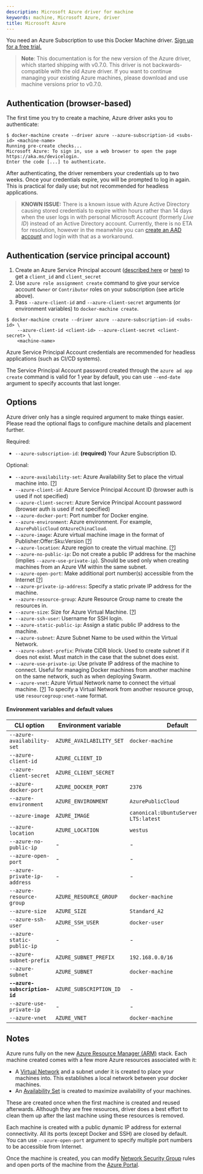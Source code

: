```yaml
---
description: Microsoft Azure driver for machine
keywords: machine, Microsoft Azure, driver
title: Microsoft Azure
---
```


You need an Azure Subscription to use this Docker Machine driver.
[Sign up for a free trial.][trial]

> **Note**: This documentation is for the new version of the Azure driver, which started
> shipping with v0.7.0. This driver is not backwards-compatible with the old
> Azure driver. If you want to continue managing your existing Azure machines, please
> download and use machine versions prior to v0.7.0.

[azure]: https://azure.microsoft.com/
[trial]: https://azure.microsoft.com/free/

## Authentication (browser-based)

The first time you try to create a machine, Azure driver asks you to
authenticate:

    $ docker-machine create --driver azure --azure-subscription-id <subs-id> <machine-name>
    Running pre-create checks...
    Microsoft Azure: To sign in, use a web browser to open the page https://aka.ms/devicelogin.
    Enter the code [...] to authenticate.

After authenticating, the driver remembers your credentials up to two weeks.
Once your credentials expire, you will be prompted to log in again.
This is practical for daily use; but not recommended for headless applications.

> **KNOWN ISSUE:** There is a known issue with Azure Active Directory causing stored
> credentials to expire within hours rather than 14 days when the user logs in with
> personal Microsoft Account (formerly _Live ID_) instead of an Active Directory account.
> Currently, there is no ETA for resolution, however in the meanwhile you can
> [create an AAD account][aad-docs] and login with that as a workaround.

[aad-docs]: https://azure.microsoft.com/documentation/articles/virtual-machines-windows-create-aad-work-id/

## Authentication (service principal account)
1. Create an Azure Service Principal account ([described here][sp-1] or [here][sp-2]) to get a
   `client_id` and `client_secret`
2. Use `azure role assignment create` command to give your service account
   `Owner` or `Contributor` roles on your subscription (see article above).
3. Pass `--azure-client-id` and `--azure-client-secret` arguments (or environment variables) to `docker-machine create`.

```
$ docker-machine create --driver azure --azure-subscription-id <subs-id> \
    --azure-client-id <client-id> --azure-client-secret <client-secret> \
    <machine-name>
```

Azure Service Principal Account credentials are recommended for headless
applications (such as CI/CD systems).

The Service Principal Account password created through the `azure ad app create`
command is valid for 1 year by default, you can use `--end-date` argument to
specify accounts that last longer.

[sp-1]: https://azure.microsoft.com/documentation/articles/resource-group-authenticate-service-principal-cli/
[sp-2]: https://www.packer.io/docs/builders/azure-setup.html

## Options

Azure driver only has a single required argument to make things easier. Please
read the optional flags to configure machine details and placement further.

Required:

- `--azure-subscription-id`: **(required)** Your Azure Subscription ID.

Optional:

- `--azure-availability-set`: Azure Availability Set to place the virtual machine into. [[?][av-set]]
- `--azure-client-id`: Azure Service Principal Account ID (browser auth is used if not specified)
- `--azure-client-secret`: Azure Service Principal Account password (browser auth is used if not specified)
- `--azure-docker-port`: Port number for Docker engine.
- `--azure-environment`: Azure environment. For example, `AzurePublicCloud` or`AzureChinaCloud`.
- `--azure-image`: Azure virtual machine image in the format of Publisher:Offer:Sku:Version [[?][vm-image]]
- `--azure-location`: Azure region to create the virtual machine. [[?][location]]
- `--azure-no-public-ip`: Do not create a public IP address for the machine (implies `--azure-use-private-ip`). Should be used only when creating machines from an Azure VM within the same subnet.
- `--azure-open-port`: Make additional port number(s) accessible from the Internet [[?][nsg]]
- `--azure-private-ip-address`: Specify a static private IP address for the machine.
- `--azure-resource-group`: Azure Resource Group name to create the resources in.
- `--azure-size`: Size for Azure Virtual Machine. [[?][vm-size]]
- `--azure-ssh-user`: Username for SSH login.
- `--azure-static-public-ip`: Assign a static public IP address to the machine.
- `--azure-subnet`: Azure Subnet Name to be used within the Virtual Network.
- `--azure-subnet-prefix`: Private CIDR block. Used to create subnet if it does not exist. Must match in the case that the subnet does exist.
- `--azure-use-private-ip`: Use private IP address of the machine to connect. Useful for managing Docker machines from another machine on the same network, such as when deploying Swarm.
- `--azure-vnet`: Azure Virtual Network name to connect the virtual machine.
  [[?][vnet]] To specify a Virtual Network from another resource group, use `resourcegroup:vnet-name` format.

[vm-image]: https://azure.microsoft.com/en-us/documentation/articles/resource-groups-vm-searching/
[location]: https://azure.microsoft.com/en-us/regions/
[vm-size]:  https://azure.microsoft.com/en-us/documentation/articles/virtual-machines-size-specs/
[vnet]:     https://azure.microsoft.com/en-us/documentation/articles/virtual-networks-overview/
[av-set]:   https://azure.microsoft.com/en-us/documentation/articles/virtual-machines-manage-availability/

#### Environment variables and default values

| CLI option                      | Environment variable          | Default            |
| ------------------------------- | ----------------------------- | ------------------ |
| `--azure-availability-set`      | `AZURE_AVAILABILITY_SET`      | `docker-machine`   |
| `--azure-client-id`             | `AZURE_CLIENT_ID`             |                    |
| `--azure-client-secret`         | `AZURE_CLIENT_SECRET`         |                    |
| `--azure-docker-port`           | `AZURE_DOCKER_PORT`           | `2376`             |
| `--azure-environment`           | `AZURE_ENVIRONMENT`           | `AzurePublicCloud` |
| `--azure-image`                 | `AZURE_IMAGE`                 | `canonical:UbuntuServer:16.04.0-LTS:latest` |
| `--azure-location`              | `AZURE_LOCATION`              | `westus`           |
| `--azure-no-public-ip`          | -                             | -                  |
| `--azure-open-port`             | -                             | -                  |
| `--azure-private-ip-address`    | -                             | -                  |
| `--azure-resource-group`        | `AZURE_RESOURCE_GROUP`        | `docker-machine`   |
| `--azure-size`                  | `AZURE_SIZE`                  | `Standard_A2`      |
| `--azure-ssh-user`              | `AZURE_SSH_USER`              | `docker-user`      |
| `--azure-static-public-ip`      | -                             | -                  |
| `--azure-subnet-prefix`         | `AZURE_SUBNET_PREFIX`         | `192.168.0.0/16`   |
| `--azure-subnet`                | `AZURE_SUBNET`                | `docker-machine`   |
| **`--azure-subscription-id`**   | `AZURE_SUBSCRIPTION_ID`       | -                  |
| `--azure-use-private-ip`        | -                             | -                  |
| `--azure-vnet`                  | `AZURE_VNET`                  | `docker-machine`   |

## Notes

Azure runs fully on the new [Azure Resource Manager (ARM)][arm] stack. Each
machine created comes with a few more Azure resources associated with it:

* A [Virtual Network][vnet] and a subnet under it is created to place your
machines into. This establishes a local network between your docker machines.
* An [Availability Set][av-set] is created to maximize availability of your
machines.

These are created once when the first machine is created and reused afterwards.
Although they are free resources, driver does a best effort to clean them up
after the last machine using these resources is removed.

Each machine is created with a public dynamic IP address for external
connectivity. All its ports (except Docker and SSH) are closed by default. You
can use `--azure-open-port` argument to specify multiple port numbers to be
accessible from Internet.

Once the machine is created, you can modify [Network Security Group][nsg]
rules and open ports of the machine from the [Azure Portal][portal].

[arm]:    https://azure.microsoft.com/en-us/documentation/articles/resource-group-overview/
[nsg]:    https://azure.microsoft.com/en-us/documentation/articles/virtual-networks-nsg/
[portal]: https://portal.azure.com/
